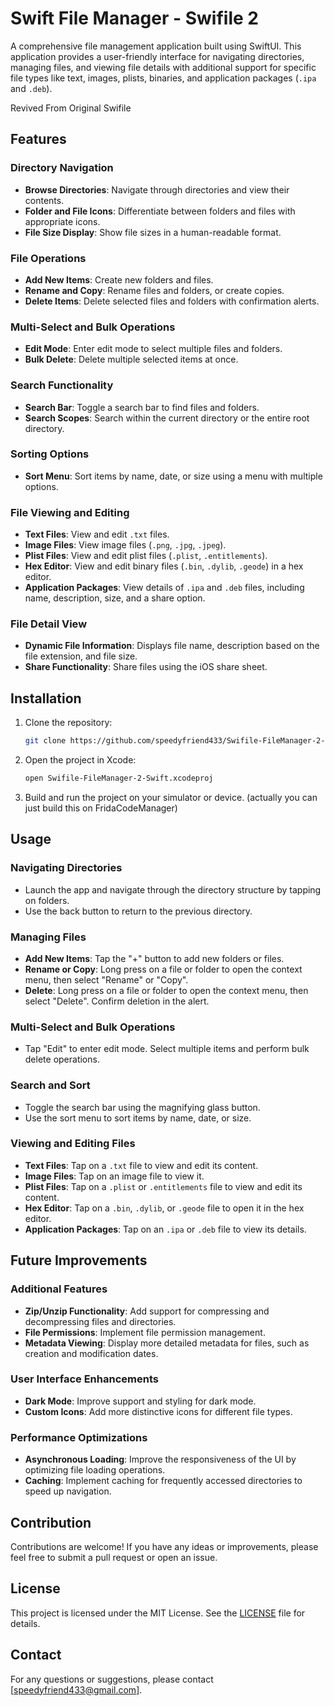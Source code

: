 # Swift File Manager - Swifile 2

A comprehensive file management application built using SwiftUI. This application provides a user-friendly interface for navigating directories, managing files, and viewing file details with additional support for specific file types like text, images, plists, binaries, and application packages (`.ipa` and `.deb`).

Revived From Original Swifile

## Features

### Directory Navigation
- **Browse Directories**: Navigate through directories and view their contents.
- **Folder and File Icons**: Differentiate between folders and files with appropriate icons.
- **File Size Display**: Show file sizes in a human-readable format.

### File Operations
- **Add New Items**: Create new folders and files.
- **Rename and Copy**: Rename files and folders, or create copies.
- **Delete Items**: Delete selected files and folders with confirmation alerts.

### Multi-Select and Bulk Operations
- **Edit Mode**: Enter edit mode to select multiple files and folders.
- **Bulk Delete**: Delete multiple selected items at once.

### Search Functionality
- **Search Bar**: Toggle a search bar to find files and folders.
- **Search Scopes**: Search within the current directory or the entire root directory.

### Sorting Options
- **Sort Menu**: Sort items by name, date, or size using a menu with multiple options.

### File Viewing and Editing
- **Text Files**: View and edit `.txt` files.
- **Image Files**: View image files (`.png`, `.jpg`, `.jpeg`).
- **Plist Files**: View and edit plist files (`.plist`, `.entitlements`).
- **Hex Editor**: View and edit binary files (`.bin`, `.dylib`, `.geode`) in a hex editor.
- **Application Packages**: View details of `.ipa` and `.deb` files, including name, description, size, and a share option.

### File Detail View
- **Dynamic File Information**: Displays file name, description based on the file extension, and file size.
- **Share Functionality**: Share files using the iOS share sheet.

## Installation

1. Clone the repository:
    ```sh
    git clone https://github.com/speedyfriend433/Swifile-FileManager-2-Swift.git
    ```
2. Open the project in Xcode:
    ```sh
    open Swifile-FileManager-2-Swift.xcodeproj
    ```
3. Build and run the project on your simulator or device. (actually you can just build this on FridaCodeManager)

## Usage

### Navigating Directories
- Launch the app and navigate through the directory structure by tapping on folders.
- Use the back button to return to the previous directory.

### Managing Files
- **Add New Items**: Tap the "+" button to add new folders or files.
- **Rename or Copy**: Long press on a file or folder to open the context menu, then select "Rename" or "Copy".
- **Delete**: Long press on a file or folder to open the context menu, then select "Delete". Confirm deletion in the alert.

### Multi-Select and Bulk Operations
- Tap "Edit" to enter edit mode. Select multiple items and perform bulk delete operations.

### Search and Sort
- Toggle the search bar using the magnifying glass button.
- Use the sort menu to sort items by name, date, or size.

### Viewing and Editing Files
- **Text Files**: Tap on a `.txt` file to view and edit its content.
- **Image Files**: Tap on an image file to view it.
- **Plist Files**: Tap on a `.plist` or `.entitlements` file to view and edit its content.
- **Hex Editor**: Tap on a `.bin`, `.dylib`, or `.geode` file to open it in the hex editor.
- **Application Packages**: Tap on an `.ipa` or `.deb` file to view its details.

## Future Improvements

### Additional Features
- **Zip/Unzip Functionality**: Add support for compressing and decompressing files and directories.
- **File Permissions**: Implement file permission management.
- **Metadata Viewing**: Display more detailed metadata for files, such as creation and modification dates.

### User Interface Enhancements
- **Dark Mode**: Improve support and styling for dark mode.
- **Custom Icons**: Add more distinctive icons for different file types.

### Performance Optimizations
- **Asynchronous Loading**: Improve the responsiveness of the UI by optimizing file loading operations.
- **Caching**: Implement caching for frequently accessed directories to speed up navigation.

## Contribution

Contributions are welcome! If you have any ideas or improvements, please feel free to submit a pull request or open an issue.

## License

This project is licensed under the MIT License. See the [LICENSE](LICENSE) file for details.

## Contact

For any questions or suggestions, please contact [speedyfriend433@gmail.com].
